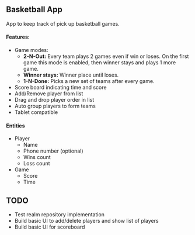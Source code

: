 ## Basketball App

App to keep track of pick up basketball games. 

#### Features:
* Game modes: 
	* **2-N-Out:** Every team plays 2 games even if win or loses. On the first game this mode is enabled, then winner stays and plays 1 more game.
	* **Winner stays:** Winner place until loses.
	* **1-N-Done:** Picks a new set of teams after every game.
* Score board indicating time and score
* Add/Remove player from list
* Drag and drop player order in list
* Auto group players to form teams
* Tablet compatible

#### Entities
* Player
	* Name
	* Phone number (optional) 
	* Wins count
	* Loss count
* Game
	* Score
	* Time

## TODO
* Test realm repository implementation
* Build basic UI to add/delete players and show list of players
* Build basic UI for scoreboard